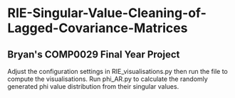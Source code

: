 # RIE-Singular-Value-Cleaning-of-Lagged-Covariance-Matrices

## Bryan's COMP0029 Final Year Project

Adjust the configuration settings in RIE_visualisations.py then run the file to compute the visualisations.
Run phi_AR.py to calculate the randomly generated phi value distribution from their singular values.